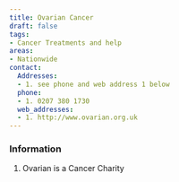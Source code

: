 ```yaml
---
title: Ovarian Cancer
draft: false
tags:
- Cancer Treatments and help
areas:
- Nationwide
contact:
  Addresses:
  - 1. see phone and web address 1 below
  phone:
  - 1. 0207 380 1730 
  web_addresses:
  - 1. http://www.ovarian.org.uk
---
```


### Information
1. Ovarian is a Cancer Charity